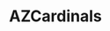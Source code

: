 ---
title: AZCardinals
crosslinks:
- nfl
- livven
- EvilLeagueOfEvil
- reddit_stream
- toosoon
- suns
- ravens
- NFL_Draft
- poltics
- lookatmydog
- Madden
- Serendipity
- pics
- UpliftingNews
- 4thdowncolts
- Jaguars
- Patriots
- AndreEllington4eva
- modnews
- nflstreams
---